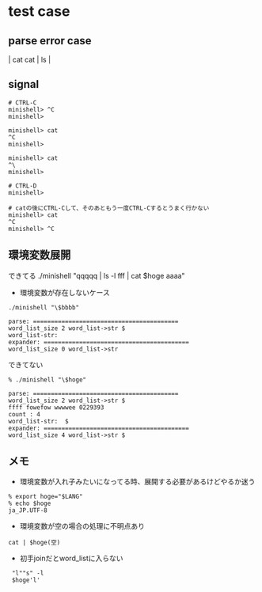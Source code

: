 # test case

## parse error case
| cat
cat | ls |

## signal

```
# CTRL-C
minishell> ^C
minishell>

minishell> cat
^C
minishell>

minishell> cat
^\
minishell> 

# CTRL-D
minishell>

# catの後にCTRL-Cして、そのあともう一度CTRL-Cするとうまく行かない
minishell> cat
^C
minishell> ^C
```

## 環境変数展開

できてる
./minishell "qqqqq | ls -l fff | cat \$hoge aaaa"

- 環境変数が存在しないケース
```
./minishell "\$bbbb"

parse: =========================================
word_list_size 2 word_list->str $
word_list-str:  
expander: =========================================
word_list_size 0 word_list->str 
```

できてない
```
% ./minishell "\$hoge"

parse: =========================================
word_list_size 2 word_list->str $
ffff fowefow wwwwee 0229393
count : 4
word_list-str:  $
expander: =========================================
word_list_size 4 word_list->str $
```

## メモ
- 環境変数が入れ子みたいになってる時、展開する必要があるけどやるか迷う
```
% export hoge="$LANG"
% echo $hoge
ja_JP.UTF-8
```
- 環境変数が空の場合の処理に不明点あり
```
cat | $hoge(空)
```
- 初手joinだとword_listに入らない
```
 "l""s" -l
 $hoge'l'
```
